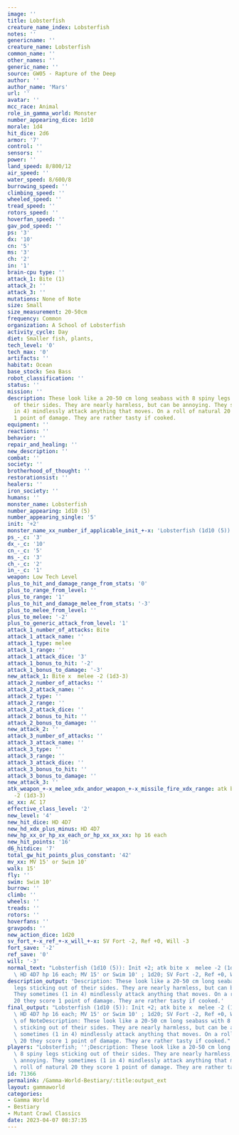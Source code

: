 ```yaml
---
image: ''
title: Lobsterfish
creature_name_index: Lobsterfish
notes: ''
genericname: ''
creature_name: Lobsterfish
common_name: ''
other_names: ''
generic_name: ''
source: GW05 - Rapture of the Deep
author: ''
author_name: 'Mars'
url: ''
avatar: ''
mcc_race: Animal
role_in_gamma_world: Monster
number_appearing_dice: 1d10
morale: 1d4
hit_dice: 2d6
armor: '7'
control: ''
sensors: ''
power: ''
land_speed: 8/800/12
air_speed: ''
water_speed: 8/600/8
burrowing_speed: ''
climbing_speed: ''
wheeled_speed: ''
tread_speed: ''
rotors_speed: ''
hoverfan_speed: ''
gav_pod_speed: ''
ps: '3'
dx: '10'
cn: '5'
ms: '3'
ch: '2'
in: '1'
brain-cpu type: ''
attack_1: Bite (1)
attack_2: ''
attack_3: ''
mutations: None of Note
size: Small
size_measurement: 20-50cm
frequency: Common
organization: A School of Lobsterfish
activity_cycle: Day
diet: Smaller fish, plants,
tech_level: '0'
tech_max: '0'
artifacts: ''
habitat: Ocean
base_stock: Sea Bass
robot_classification: ''
status: ''
mission: ''
description: These look like a 20-50 cm long seabass with 8 spiny legs sticking out
  of their sides. They are nearly harmless, but can be annoying. They sometimes (1
  in 4) mindlessly attack anything that moves. On a roll of natural 20 they score
  1 point of damage. They are rather tasty if cooked.
equipment: ''
reactions: ''
behavior: ''
repair_and_healing: ''
new_description: ''
combat: ''
society: ''
brotherhood_of_thought: ''
restorationsist: ''
healers: ''
iron_society: ''
humans: ''
monster_name: Lobsterfish
number_appearing: 1d10 (5)
number_appearing_single: '5'
init: '+2'
monster_name_xx_number_if_applicable_init_+-x: 'Lobsterfish (1d10 (5)): Init +2'
ps_-_c: '3'
dx_-_c: '10'
cn_-_c: '5'
ms_-_c: '3'
ch_-_c: '2'
in_-_c: '1'
weapon: Low Tech Level
plus_to_hit_and_damage_range_from_stats: '0'
plus_to_range_from_level: ''
plus_to_range: '1'
plus_to_hit_and_damage_melee_from_stats: '-3'
plus_to_melee_from_level: ''
plus_to_melee: '-2'
plus_to_generic_attack_from_level: '1'
attack_1_number_of_attacks: Bite
attack_1_attack_name: ''
attack_1_type: melee
attack_1_range: ''
attack_1_attack_dice: '3'
attack_1_bonus_to_hit: '-2'
attack_1_bonus_to_damage: '-3'
new_attack_1: Bite x  melee -2 (1d3-3)
attack_2_number_of_attacks: ''
attack_2_attack_name: ''
attack_2_type: ''
attack_2_range: ''
attack_2_attack_dice: ''
attack_2_bonus_to_hit: ''
attack_2_bonus_to_damage: ''
new_attack_2: ''
attack_3_number_of_attacks: ''
attack_3_attack_name: ''
attack_3_type: ''
attack_3_range: ''
attack_3_attack_dice: ''
attack_3_bonus_to_hit: ''
attack_3_bonus_to_damage: ''
new_attack_3: ''
atk_weapon_+-x_melee_xdx_andor_weapon_+-x_missile_fire_xdx_range: atk bite x  melee
  -2 (1d3-3)
ac_xx: AC 17
effective_class_level: '2'
new_level: '4'
new_hit_dice: HD 4D7
new_hd_xdx_plus_minus: HD 4D7
new_hp_xx_or_hp_xx_each_or_hp_xx_xx_xx: hp 16 each
new_hit_points: '16'
d6_hitdice: '7'
total_gw_hit_points_plus_constant: '42'
mv_xx: MV 15' or Swim 10'
walk: 15'
fly: ''
swim: Swim 10'
burrow: ''
climb: ''
wheels: ''
treads: ''
rotors: ''
hoverfans: ''
gravpods: ''
new_action_dice: 1d20
sv_fort_+-x_ref_+-x_will_+-x: SV Fort -2, Ref +0, Will -3
fort_save: '-2'
ref_save: '0'
will: '-3'
normal_text: "Lobsterfish (1d10 (5)): Init +2; atk bite x  melee -2 (1d3-3); AC 17;\
  \ HD 4D7 hp 16 each; MV 15' or Swim 10' ; 1d20; SV Fort -2, Ref +0, Will -3"
description_output: 'Description: These look like a 20-50 cm long seabass with 8 spiny
  legs sticking out of their sides. They are nearly harmless, but can be annoying.
  They sometimes (1 in 4) mindlessly attack anything that moves. On a roll of natural
  20 they score 1 point of damage. They are rather tasty if cooked.'
final_output: "Lobsterfish (1d10 (5)): Init +2; atk bite x  melee -2 (1d3-3); AC 17;\
  \ HD 4D7 hp 16 each; MV 15' or Swim 10' ; 1d20; SV Fort -2, Ref +0, Will -3None\
  \ of NoteDescription: These look like a 20-50 cm long seabass with 8 spiny legs\
  \ sticking out of their sides. They are nearly harmless, but can be annoying. They\
  \ sometimes (1 in 4) mindlessly attack anything that moves. On a roll of natural\
  \ 20 they score 1 point of damage. They are rather tasty if cooked."
players: "Lobsterfish; '';Description: These look like a 20-50 cm long seabass with\
  \ 8 spiny legs sticking out of their sides. They are nearly harmless, but can be\
  \ annoying. They sometimes (1 in 4) mindlessly attack anything that moves. On a\
  \ roll of natural 20 they score 1 point of damage. They are rather tasty if cooked.|"
id: 71366
permalink: /Gamma-World-Bestiary/:title:output_ext
layout: gammaworld
categories:
- Gamma World
- Bestiary
- Mutant Crawl Classics
date: 2023-04-07 08:37:35
---
```

